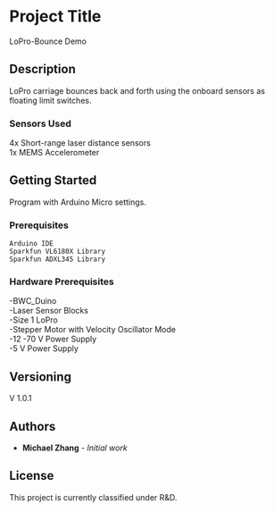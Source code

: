 # Project Title

LoPro-Bounce Demo 


## Description

LoPro carriage bounces back and forth using the onboard sensors as floating limit switches.

### Sensors Used

4x Short-range laser distance sensors<br/>
1x MEMS Accelerometer<br/>


## Getting Started

Program with Arduino Micro settings.

### Prerequisites

```
Arduino IDE
Sparkfun VL6180X Library
Sparkfun ADXL345 Library
```

### Hardware Prerequisites

-BWC_Duino<br/>
-Laser Sensor Blocks<br/>
-Size 1 LoPro<br/>
-Stepper Motor with Velocity Oscillator Mode<br/>
-12 -70 V Power Supply<br/>
-5 V Power Supply<br/>


## Versioning

V 1.0.1

## Authors

* **Michael Zhang** - *Initial work*

## License

This project is currently classified under R&D.



